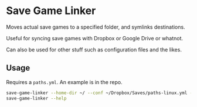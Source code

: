 # Save Game Linker

Moves actual save games to a specified folder, and symlinks destinations.

Useful for syncing save games with Dropbox or Google Drive or whatnot.

Can also be used for other stuff such as configuration files and the likes.

## Usage

Requires a `paths.yml`. An example is in the repo.

```sh
save-game-linker --home-dir ~/ --conf ~/Dropbox/Saves/paths-linux.yml --save-dir ~/Dropbox/Saves
save-game-linker --help
```

